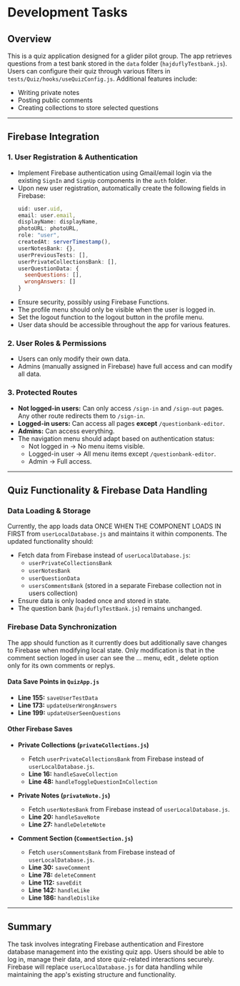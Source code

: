 # Development Tasks

## Overview

This is a quiz application designed for a glider pilot group. The app retrieves questions from a test bank stored in the `data` folder (`hajduflyTestbank.js`). Users can configure their quiz through various filters in `tests/Quiz/hooks/useQuizConfig.js`. Additional features include:

- Writing private notes
- Posting public comments
- Creating collections to store selected questions

---

## Firebase Integration

### 1. User Registration & Authentication

- Implement Firebase authentication using Gmail/email login via the existing `SignIn` and `SignUp` components in the `auth` folder.
- Upon new user registration, automatically create the following fields in Firebase:
  ```js
  uid: user.uid,
  email: user.email,
  displayName: displayName,
  photoURL: photoURL,
  role: "user",
  createdAt: serverTimestamp(),
  userNotesBank: {},
  userPreviousTests: [],
  userPrivateCollectionsBank: [],
  userQuestionData: {
    seenQuestions: [],
    wrongAnswers: []
  }
  ```
- Ensure security, possibly using Firebase Functions.
- The profile menu should only be visible when the user is logged in.
- Set the logout function to the logout button in the profile menu.
- User data should be accessible throughout the app for various features.

### 2. User Roles & Permissions

- Users can only modify their own data.
- Admins (manually assigned in Firebase) have full access and can modify all data.

### 3. Protected Routes

- **Not logged-in users:** Can only access `/sign-in` and `/sign-out` pages. Any other route redirects them to `/sign-in`.
- **Logged-in users:** Can access all pages **except** `/questionbank-editor`.
- **Admins:** Can access everything.
- The navigation menu should adapt based on authentication status:
  - Not logged in → No menu items visible.
  - Logged-in user → All menu items except `/questionbank-editor`.
  - Admin → Full access.

---

## Quiz Functionality & Firebase Data Handling

### Data Loading & Storage

Currently, the app loads data ONCE WHEN THE COMPONENT LOADS IN FIRST from `userLocalDatabase.js` and maintains it within components. The updated functionality should:

- Fetch data from Firebase instead of `userLocalDatabase.js`:
  - `userPrivateCollectionsBank`
  - `userNotesBank`
  - `userQuestionData`
  - `usersCommentsBank` (stored in a separate Firebase collection not in users collection)
- Ensure data is only loaded once and stored in state.
- The question bank (`hajduflyTestBank.js`) remains unchanged.

### Firebase Data Synchronization

The app should function as it currently does but additionally save changes to Firebase when modifying local state.
Only modification is that in the comment section loged in user can see the ... menu, edit , delete option only for its own comments or replys.

#### Data Save Points in `QuizApp.js`

- **Line 155:** `saveUserTestData`
- **Line 173:** `updateUserWrongAnswers`
- **Line 199:** `updateUserSeenQuestions`

#### Other Firebase Saves

- **Private Collections (`privateCollections.js`)**

  - Fetch `userPrivateCollectionsBank` from Firebase instead of `userLocalDatabase.js`.
  - **Line 16:** `handleSaveCollection`
  - **Line 48:** `handleToggleQuestionInCollection`

- **Private Notes (`privateNote.js`)**

  - Fetch `userNotesBank` from Firebase instead of `userLocalDatabase.js`.
  - **Line 20:** `handleSaveNote`
  - **Line 27:** `handleDeleteNote`

- **Comment Section (`CommentSection.js`)**
  - Fetch `usersCommentsBank` from Firebase instead of `userLocalDatabase.js`.
  - **Line 30:** `saveComment`
  - **Line 78:** `deleteComment`
  - **Line 112:** `saveEdit`
  - **Line 142:** `handleLike`
  - **Line 186:** `handleDislike`

---

## Summary

The task involves integrating Firebase authentication and Firestore database management into the existing quiz app. Users should be able to log in, manage their data, and store quiz-related interactions securely. Firebase will replace `userLocalDatabase.js` for data handling while maintaining the app's existing structure and functionality.

